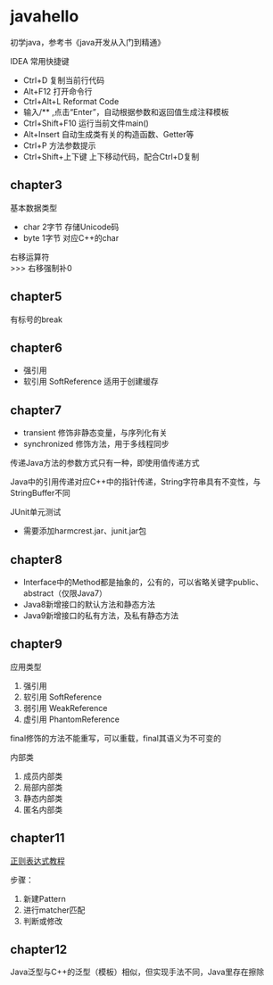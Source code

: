 # javahello
初学java，参考书《java开发从入门到精通》

IDEA 常用快捷键
* Ctrl+D 复制当前行代码
* Alt+F12 打开命令行
* Ctrl+Alt+L Reformat Code
* 输入/** ,点击“Enter”，自动根据参数和返回值生成注释模板
* Ctrl+Shift+F10 运行当前文件main()
* Alt+Insert 自动生成类有关的构造函数、Getter等
* Ctrl+P 方法参数提示
* Ctrl+Shift+上下键  上下移动代码，配合Ctrl+D复制

## chapter3

基本数据类型
* char 2字节 存储Unicode码
* byte 1字节 对应C++的char

右移运算符  
\>>> 右移强制补0

## chapter5
有标号的break

## chapter6
* 强引用
* 软引用 SoftReference 适用于创建缓存

## chapter7
* transient 修饰非静态变量，与序列化有关
* synchronized 修饰方法，用于多线程同步

传递Java方法的参数方式只有一种，即使用值传递方式

Java中的引用传递对应C++中的指针传递，String字符串具有不变性，与StringBuffer不同

JUnit单元测试
* 需要添加harmcrest.jar、junit.jar包

## chapter8
* Interface中的Method都是抽象的，公有的，可以省略关键字public、abstract（仅限Java7）
* Java8新增接口的默认方法和静态方法
* Java9新增接口的私有方法，及私有静态方法

## chapter9
应用类型
1. 强引用
2. 软引用 SoftReference
3. 弱引用 WeakReference
4. 虚引用 PhantomReference

final修饰的方法不能重写，可以重载，final其语义为不可变的

内部类
1. 成员内部类
2. 局部内部类
3. 静态内部类
4. 匿名内部类

## chapter11
[正则表达式教程](https://deerchao.cn/tutorials/regex/regex.htm)

步骤：
1. 新建Pattern
2. 进行matcher匹配
3. 判断或修改

## chapter12
Java泛型与C++的泛型（模板）相似，但实现手法不同，Java里存在擦除